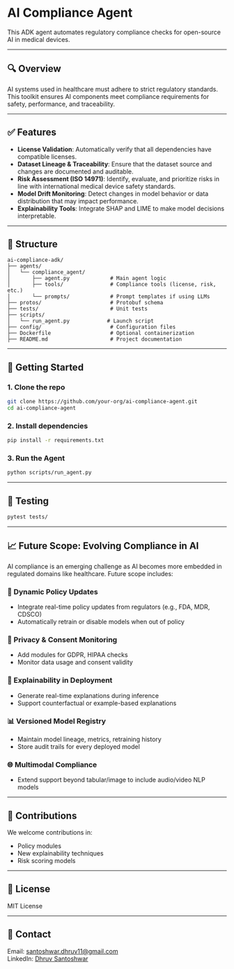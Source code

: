 # AI Compliance Agent

This ADK agent automates regulatory compliance checks for open-source AI in medical devices.

---

## 🔍 Overview

AI systems used in healthcare must adhere to strict regulatory standards. This toolkit ensures AI components meet compliance requirements for safety, performance, and traceability.

---

## ✅ Features

- **License Validation**: Automatically verify that all dependencies have compatible licenses.
- **Dataset Lineage & Traceability**: Ensure that the dataset source and changes are documented and auditable.
- **Risk Assessment (ISO 14971)**: Identify, evaluate, and prioritize risks in line with international medical device safety standards.
- **Model Drift Monitoring**: Detect changes in model behavior or data distribution that may impact performance.
- **Explainability Tools**: Integrate SHAP and LIME to make model decisions interpretable.

---

## 🧱 Structure

```
ai-compliance-adk/
├── agents/
│   └── compliance_agent/
│       ├── agent.py             # Main agent logic
│       ├── tools/               # Compliance tools (license, risk, etc.)
│       └── prompts/             # Prompt templates if using LLMs
├── protos/                      # Protobuf schema
├── tests/                       # Unit tests
├── scripts/
│   └── run_agent.py            # Launch script
├── config/                      # Configuration files
├── Dockerfile                   # Optional containerization
├── README.md                    # Project documentation
```

---

## 🚀 Getting Started

### 1. Clone the repo

```bash
git clone https://github.com/your-org/ai-compliance-agent.git
cd ai-compliance-agent
```

### 2. Install dependencies

```bash
pip install -r requirements.txt
```

### 3. Run the Agent

```bash
python scripts/run_agent.py
```

---

## 🧪 Testing

```bash
pytest tests/
```

---

## 📈 Future Scope: Evolving Compliance in AI

AI compliance is an emerging challenge as AI becomes more embedded in regulated domains like healthcare. Future scope includes:

### 🔄 Dynamic Policy Updates

- Integrate real-time policy updates from regulators (e.g., FDA, MDR, CDSCO)
- Automatically retrain or disable models when out of policy

### 🔐 Privacy & Consent Monitoring

- Add modules for GDPR, HIPAA checks
- Monitor data usage and consent validity

### 🤖 Explainability in Deployment

- Generate real-time explanations during inference
- Support counterfactual or example-based explanations

### 📊 Versioned Model Registry

- Maintain model lineage, metrics, retraining history
- Store audit trails for every deployed model

### 🌐 Multimodal Compliance

- Extend support beyond tabular/image to include audio/video NLP models

---

## 🧠 Contributions

We welcome contributions in:

- Policy modules
- New explainability techniques
- Risk scoring models

---

## 📄 License

MIT License

---

## 🤝 Contact

Email: [santoshwar.dhruv11@gmail.com](mailto\:compliance@your-org.com)\
LinkedIn: [Dhruv Santoshwar](https://www.linkedin.com/in/dhruv-santoshwar-288455140/)
